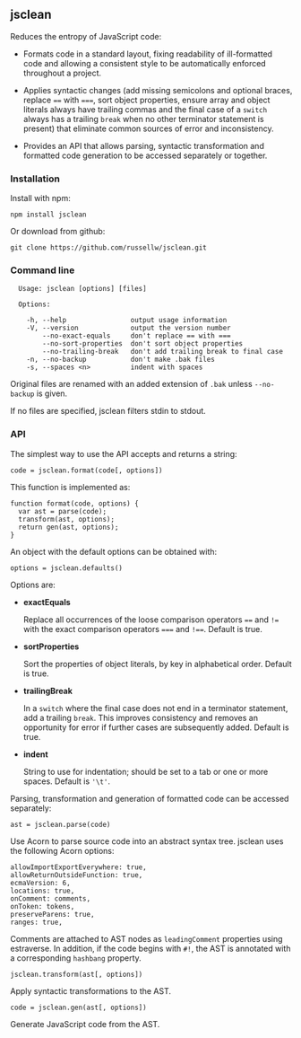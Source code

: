 ## jsclean

Reduces the entropy of JavaScript code:

- Formats code in a standard layout, fixing readability of ill-formatted code and allowing a consistent style to be automatically enforced throughout a project.

- Applies syntactic changes (add missing semicolons and optional braces, replace `==` with `===`, sort object properties, ensure array and object literals always have trailing commas and the final case of a `switch` always has a trailing `break` when no other terminator statement is present) that eliminate common sources of error and inconsistency.

- Provides an API that allows parsing, syntactic transformation and formatted code generation to be accessed separately or together.

### Installation

Install with npm:

```
npm install jsclean
```

Or download from github:

```
git clone https://github.com/russellw/jsclean.git
```

### Command line

```
  Usage: jsclean [options] [files]

  Options:

    -h, --help                output usage information
    -V, --version             output the version number
        --no-exact-equals     don't replace == with ===
        --no-sort-properties  don't sort object properties
        --no-trailing-break   don't add trailing break to final case
    -n, --no-backup           don't make .bak files
    -s, --spaces <n>          indent with spaces

```

Original files are renamed with an added extension of `.bak` unless `--no-backup` is given.

If no files are specified, jsclean filters stdin to stdout.

### API

The simplest way to use the API accepts and returns a string:

```
code = jsclean.format(code[, options])
```

This function is implemented as:

```
function format(code, options) {
  var ast = parse(code);
  transform(ast, options);
  return gen(ast, options);
}
```

An object with the default options can be obtained with:

```
options = jsclean.defaults()
```

Options are:

- **exactEquals**

	Replace all occurrences of the loose comparison operators `==` and `!=` with the exact comparison operators `===` and `!==`. Default is true.

- **sortProperties**

	Sort the properties of object literals, by key in alphabetical order. Default is true.

- **trailingBreak**

	In a `switch` where the final case does not end in a terminator statement, add a trailing `break`. This improves consistency and removes an opportunity for error if further cases are subsequently added. Default is true.

- **indent**

	String to use for indentation; should be set to a tab or one or more spaces. Default is `'\t'`.

Parsing, transformation and generation of formatted code can be accessed separately:

```
ast = jsclean.parse(code)
```

Use Acorn to parse source code into an abstract syntax tree. jsclean uses the following Acorn options:

```
allowImportExportEverywhere: true,
allowReturnOutsideFunction: true,
ecmaVersion: 6,
locations: true,
onComment: comments,
onToken: tokens,
preserveParens: true,
ranges: true,
```

Comments are attached to AST nodes as `leadingComment` properties using estraverse. In addition, if the code begins with `#!`, the AST is annotated with a corresponding `hashbang` property.

```
jsclean.transform(ast[, options])
```

Apply syntactic transformations to the AST.

```
code = jsclean.gen(ast[, options])
```

Generate JavaScript code from the AST.
